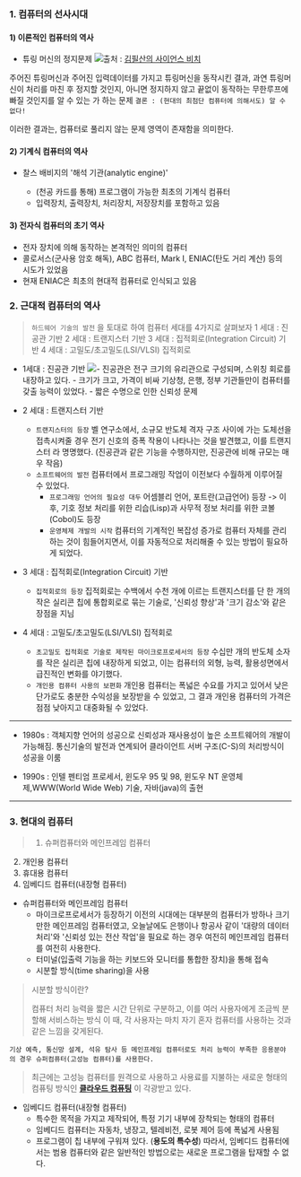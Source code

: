 ### 1. 컴퓨터의 선사시대

#### 1) 이론적인 컴퓨터의 역사
- 튜링 머신의 정지문제
![](https://velog.velcdn.com/images/ddongpuri/post/afd847ba-59db-4067-822c-152bd2f00eeb/image.png)출처 : [김필산의 사이언스 비치](https://www.youtube.com/watch?v=o34u3Ya_00k)

주어진 튜링머신과 주어진 입력데이터를 가지고 튜링머신을 동작시킨 결과, 과연 튜링머신이 처리를 마친 후 정지할 것인지, 아니면 정지하지 않고 끝없이 동작하는 무한루프에 빠질 것인지를 알 수 있는 가 하는 문제
`결론 : (현대의 최첨단 컴퓨터에 의해서도) 알 수 없다!`

이러한 결과는, 컴퓨터로 풀리지 않는 문제 영역이 존재함을 의미한다.

#### 2) 기계식 컴퓨터의 역사
- 찰스 배비지의 '해석 기관(analytic engine)'
	
    - (천공 카드를 통해) 프로그램이 가능한 최초의 기계식 컴퓨터
    - 입력장치, 출력장치, 처리장치, 저장장치를 포함하고 있음

#### 3) 전자식 컴퓨터의 초기 역사
- 전자 장치에 의해 동작하는 본격적인 의미의 컴퓨터
- 콜로서스(군사용 암호 해독), ABC 컴퓨터, Mark I, ENIAC(탄도 거리 계산) 등의 시도가 있었음
- 현재 ENIAC은 최초의 현대적 컴퓨터로 인식되고 있음

### 2. 근대적 컴퓨터의 역사
>`하드웨어 기술의 발전` 을 토대로 하여 컴퓨터 세대를 4가지로 살펴보자
1 세대 : 진공관 기반
2 세대 : 트랜지스터 기반
3 세대 : 집적회로(Integration Circuit) 기반
4 세대 : 고밀도/초고밀도(LSI/VLSI) 집적회로

- 1세대 : 진공관 기반
![](https://blog.kakaocdn.net/dn/B9Wsf/btqYpXrLmF7/Tbx7azjTFuxkRB2BFxq1x1/img.jpg)\-  진공관은 전구 크기의 유리관으로 구성되며, 스위칭 회로를 내장하고 있다. 
\- 크기가 크고, 가격이 비싸 기상청, 은행, 정부 기관들만이 컴퓨터를 갖출 능력이 있었다. 
 \- 짧은 수명으로 인한 신뢰성 문제

- 2 세대 : 트랜지스터 기반
	- `트랜지스터의 등장`
벨 연구소에서, 소규모 반도체 격자 구조 사이에 가는 도체선을 접촉시켜줄 경우 전기 신호의 증폭 작용이 나타나는 것을 발견했고, 이를 트랜지스터 라 명명했다. (진공관과 같은 기능을 수행하지만, 진공관에 비해 규모는 매우 작음)    
	- `소프트웨어의 발전`
    	컴퓨터에서 프로그래밍 작업이 이전보다 수월하게 이루어질 수 있었다.
        - `프로그래밍 언어의 필요성 대두`
        어셈블리 언어, 포트란(고급언어) 등장 -> 이후, 기호 정보 처리를 위한 리습(Lisp)과 사무적 정보 처리를 위한 코볼(Cobol)도 등장
        - `운영체제 개발의 시작`
        컴퓨터의 기계적인 복잡성 증가로 컴퓨터 자체를 관리하는 것이 힘들어지면서, 이를 자동적으로 처리해줄 수 있는 방법이 필요하게 되었다. 
        
- 3 세대 : 집적회로(Integration Circuit) 기반
	- `집적회로의 등장`
    집적회로는 수백에서 수천 개에 이르는 트랜지스터를 단 한 개의 작은 실리콘 칩에 통합회로로 묶는 기술로, '신뢰성 향상'과 '크기 감소'와 같은 장점을 지님 
        
 - 4 세대 : 고밀도/초고밀도(LSI/VLSI) 집적회로
 	- `초고밀도 집적회로 기술로 제작된 마이크로프로세서의 등장`
    수십만 개의 반도체 소자를 작은 실리콘 칩에 내장하게 되었고, 이는 컴퓨터의 외형, 능력, 활용성면에서 급진적인 변화를 야기했다. 
	- `개인용 컴퓨터 사용의 보편화`
    개인용 컴퓨터는 폭넓은 수요를 가지고 있어서 낮은 단가로도 충분한 수익성을 보장받을 수 있었고, 그 결과 개인용 컴퓨터의 가격은 점점 낮아지고 대중화될 수 있었다.
    
-----
- 1980s 
: 객체지향 언어의 성공으로 신뢰성과 재사용성이 높은 소프트웨어의 개발이 가능해짐. 통신기술의 발전과 연계되어 클라이언트 서버 구조(C-S)의 처리방식이 성공을 이룸 

- 1990s 
: 인텔 펜티엄 프로세서, 윈도우 95 및 98, 윈도우 NT 운영체제,WWW(World Wide Web) 기술, 자바(java)의 출현 

----

### 3. 현대의 컴퓨터

> 1. 슈퍼컴퓨터와 메인프레임 컴퓨터
2. 개인용 컴퓨터
3. 휴대용 컴퓨터
4. 임베디드 컴퓨터(내장형 컴퓨터)

-  슈퍼컴퓨터와 메인프레임 컴퓨터
	- 마이크로프로세서가 등장하기 이전의 시대에는 대부분의 컴퓨터가 방하나 크기만한 메인프레임 컴퓨터였고, 오늘날에도 은행이나 항공사 같이 '대량의 데이터 처리'와 '신뢰성 있는 전산 작업'을 필요로 하는 경우 여전히 메인프레임 컴퓨터를 여전히 사용한다. 
 	 - 터미널(입출력 기능을 하는 키보드와 모니터를 통합한 장치)을 통해 접속
	  - 시분할 방식(time sharing)을 사용 

> 	시분할 방식이란?
> 	
>	컴퓨터 처리 능력을 짧은 시간 단위로 구분하고, 이를 여러 사용자에게 조금씩 분할해 서비스하는 방식
> 	이 때, 각 사용자는 마치 자기 혼자 컴퓨터를 사용하는 것과 같은 느낌을 갖게된다. 


`기상 예측, 통신망 설계, 석유 탐사 등 메인프레임 컴퓨터로도 처리 능력이 부족한 응용분야의 경우 슈퍼컴퓨터(고성능 컴퓨터)를 사용한다.`
>최근에는 고성능 컴퓨터를 원격으로 사용하고 사용료를 지불하는 새로운 형태의 컴퓨팅 방식인  **[클라우드 컴퓨팅](https://aws.amazon.com/ko/what-is-cloud-computing/?nc1=f_cc)** 이 각광받고 있다.  <br>

 
 - 임베디드 컴퓨터(내장형 컴퓨터)
	- 특수한 목적을 가지고 제작되어, 특정 기기 내부에 장착되는 형태의 컴퓨터
	- 임베디드 컴퓨터는 자동차, 냉장고, 텔레비전, 로봇 제어 등에 폭넓게 사용됨
	- 프로그램이 칩 내부에 구워져 있다. (**용도의 특수성**) 따라서, 임베디드 컴퓨터에서는 범용 컴퓨터와 같은 일반적인 방법으로는 새로운 프로그램을 탑재할 수 없다. 

